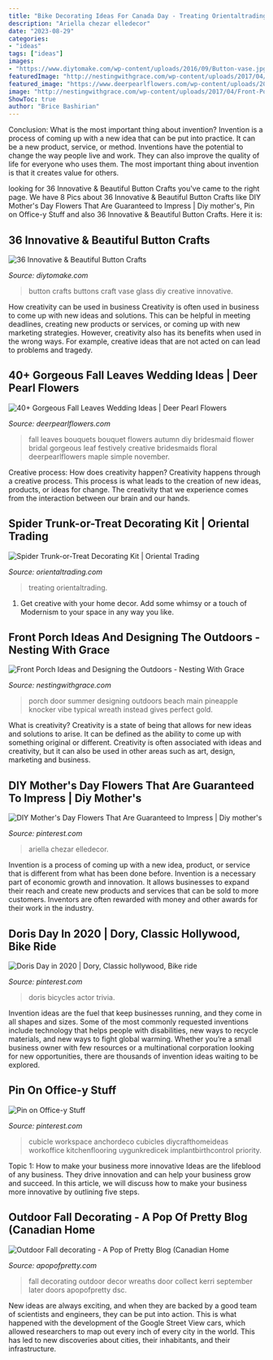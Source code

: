 ```yaml
---
title: "Bike Decorating Ideas For Canada Day - Treating Orientaltrading"
description: "Ariella chezar elledecor"
date: "2023-08-29"
categories:
- "ideas"
tags: ["ideas"]
images:
- "https://www.diytomake.com/wp-content/uploads/2016/09/Button-vase.jpg"
featuredImage: "http://nestingwithgrace.com/wp-content/uploads/2017/04/Front-Porch-Ideas-for-Summer-and-Designing-the-Outdoors-with-Joss-and-Main.-Beach-House-0321.jpg"
featured_image: "https://www.deerpearlflowers.com/wp-content/uploads/2015/07/fall-wedding-bouquet-with-wheat-and-fall-leaves.jpg"
image: "http://nestingwithgrace.com/wp-content/uploads/2017/04/Front-Porch-Ideas-for-Summer-and-Designing-the-Outdoors-with-Joss-and-Main.-Beach-House-0321.jpg"
ShowToc: true
author: "Brice Bashirian"
---
```



Conclusion: What is the most important thing about invention?
Invention is a process of coming up with a new idea that can be put into practice. It can be a new product, service, or method. Inventions have the potential to change the way people live and work. They can also improve the quality of life for everyone who uses them. The most important thing about invention is that it creates value for others.

	

		
looking for 36 Innovative &amp; Beautiful Button Crafts you've came to the right page. We have 8 Pics about 36 Innovative &amp; Beautiful Button Crafts like DIY Mother&#039;s Day Flowers That Are Guaranteed to Impress | Diy mother&#039;s, Pin on Office-y Stuff and also 36 Innovative &amp; Beautiful Button Crafts. Here it is:
		
    
## 36 Innovative &amp; Beautiful Button Crafts

<img loading=lazy src="https://www.diytomake.com/wp-content/uploads/2016/09/Button-vase.jpg" onerror="this.onerror=null;this.src='https://tse3.mm.bing.net/th?id=OIP.3li9SBhpc83cH5-E6vTNzQHaKk&amp;pid=15.1';" alt="36 Innovative &amp; Beautiful Button Crafts">

_Source: diytomake.com_

>button crafts buttons craft vase glass diy creative innovative. 

	

How creativity can be used in business
Creativity is often used in business to come up with new ideas and solutions. This can be helpful in meeting deadlines, creating new products or services, or coming up with new marketing strategies. However, creativity also has its benefits when used in the wrong ways. For example, creative ideas that are not acted on can lead to problems and tragedy.

    
## 40+ Gorgeous Fall Leaves Wedding Ideas | Deer Pearl Flowers

<img loading=lazy src="https://www.deerpearlflowers.com/wp-content/uploads/2015/07/fall-wedding-bouquet-with-wheat-and-fall-leaves.jpg" onerror="this.onerror=null;this.src='https://tse3.mm.bing.net/th?id=OIP.LfChm2qS9X6rwG6-RIHUQAHaLH&amp;pid=15.1';" alt="40+ Gorgeous Fall Leaves Wedding Ideas | Deer Pearl Flowers">

_Source: deerpearlflowers.com_

>fall leaves bouquets bouquet flowers autumn diy bridesmaid flower bridal gorgeous leaf festively creative bridesmaids floral deerpearlflowers maple simple november. 

	

Creative process: How does creativity happen?
Creativity happens through a creative process. This process is what leads to the creation of new ideas, products, or ideas for change. The creativity that we experience comes from the interaction between our brain and our hands.

    
## Spider Trunk-or-Treat Decorating Kit | Oriental Trading

<img loading=lazy src="https://s7.orientaltrading.com/is/image/OrientalTrading/13956275?$PDP_VIEWER_IMAGE$" onerror="this.onerror=null;this.src='https://tse4.mm.bing.net/th?id=OIP.gsB4lq_qhTUkXMRHR46vKQHaHa&amp;pid=15.1';" alt="Spider Trunk-or-Treat Decorating Kit | Oriental Trading">

_Source: orientaltrading.com_

>treating orientaltrading. 

	

1. Get creative with your home decor. Add some whimsy or a touch of Modernism to your space in any way you like. 

    
## Front Porch Ideas And Designing The Outdoors - Nesting With Grace

<img loading=lazy src="http://nestingwithgrace.com/wp-content/uploads/2017/04/Front-Porch-Ideas-for-Summer-and-Designing-the-Outdoors-with-Joss-and-Main.-Beach-House-0321.jpg" onerror="this.onerror=null;this.src='https://tse4.mm.bing.net/th?id=OIP.FNXk064pJZJLl2ZtbLUYJgHaLH&amp;pid=15.1';" alt="Front Porch Ideas and Designing the Outdoors - Nesting With Grace">

_Source: nestingwithgrace.com_

>porch door summer designing outdoors beach main pineapple knocker vibe typical wreath instead gives perfect gold. 

	

What is creativity?
Creativity is a state of being that allows for new ideas and solutions to arise. It can be defined as the ability to come up with something original or different. Creativity is often associated with ideas and creativity, but it can also be used in other areas such as art, design, marketing and business.

    
## DIY Mother&#039;s Day Flowers That Are Guaranteed To Impress | Diy Mother&#039;s

<img loading=lazy src="https://i.pinimg.com/originals/b9/e3/57/b9e357227a421536ab64c35a0f4a40bf.jpg" onerror="this.onerror=null;this.src='https://tse3.mm.bing.net/th?id=OIP.9Qf_A_VJCEmDj14tc3gaZwHaLG&amp;pid=15.1';" alt="DIY Mother&#039;s Day Flowers That Are Guaranteed to Impress | Diy mother&#039;s">

_Source: pinterest.com_

>ariella chezar elledecor. 

	

Invention is a process of coming up with a new idea, product, or service that is different from what has been done before. Invention is a necessary part of economic growth and innovation. It allows businesses to expand their reach and create new products and services that can be sold to more customers. Inventors are often rewarded with money and other awards for their work in the industry.

    
## Doris Day In 2020 | Dory, Classic Hollywood, Bike Ride

<img loading=lazy src="https://i.pinimg.com/736x/a8/17/a7/a817a74f8b688d1d2d007ca18be2bc04.jpg" onerror="this.onerror=null;this.src='https://tse4.mm.bing.net/th?id=OIP._ZS6nSxz2-YF_HmGh8qG2gHaJo&amp;pid=15.1';" alt="Doris Day in 2020 | Dory, Classic hollywood, Bike ride">

_Source: pinterest.com_

>doris bicycles actor trivia. 

	

Invention ideas are the fuel that keep businesses running, and they come in all shapes and sizes. Some of the most commonly requested inventions include technology that helps people with disabilities, new ways to recycle materials, and new ways to fight global warming. Whether you’re a small business owner with few resources or a multinational corporation looking for new opportunities, there are thousands of invention ideas waiting to be explored.

    
## Pin On Office-y Stuff

<img loading=lazy src="https://i.pinimg.com/736x/26/ad/15/26ad156e6063beda9ba700fe6dbe280b.jpg" onerror="this.onerror=null;this.src='https://tse4.mm.bing.net/th?id=OIP.YBL9BrGJ1Ht8cy8m4860xAHaFj&amp;pid=15.1';" alt="Pin on Office-y Stuff">

_Source: pinterest.com_

>cubicle workspace anchordeco cubicles diycrafthomeideas workoffice kitchenflooring uygunkredicek implantbirthcontrol priority. 

	

Topic 1: How to make your business more innovative
Ideas are the lifeblood of any business. They drive innovation and can help your business grow and succeed. In this article, we will discuss how to make your business more innovative by outlining five steps.

    
## Outdoor Fall Decorating - A Pop Of Pretty Blog (Canadian Home

<img loading=lazy src="https://apopofpretty.com/wp-content/uploads/2012/09/DSC_0724.jpg" onerror="this.onerror=null;this.src='https://tse2.mm.bing.net/th?id=OIP.Uj2W36IDsQleeCmH-JShrwHaLg&amp;pid=15.1';" alt="Outdoor Fall decorating - A Pop of Pretty Blog (Canadian Home">

_Source: apopofpretty.com_

>fall decorating outdoor decor wreaths door collect kerri september later doors apopofpretty dsc. 

	

New ideas are always exciting, and when they are backed by a good team of scientists and engineers, they can be put into action. This is what happened with the development of the Google Street View cars, which allowed researchers to map out every inch of every city in the world. This has led to new discoveries about cities, their inhabitants, and their infrastructure.

